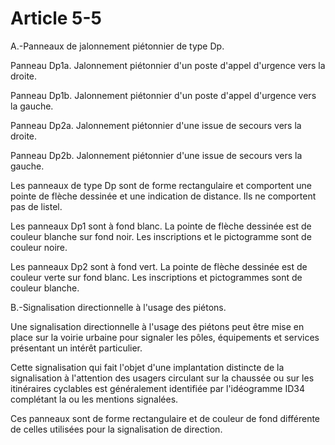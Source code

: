 # Article 5-5

A.-Panneaux de jalonnement piétonnier de type Dp.

Panneau Dp1a. Jalonnement piétonnier d'un poste d'appel d'urgence vers la droite.

Panneau Dp1b. Jalonnement piétonnier d'un poste d'appel d'urgence vers la gauche.

Panneau Dp2a. Jalonnement piétonnier d'une issue de secours vers la droite.

Panneau Dp2b. Jalonnement piétonnier d'une issue de secours vers la gauche.

Les panneaux de type Dp sont de forme rectangulaire et comportent une pointe de flèche dessinée et une indication de distance. Ils ne comportent pas de listel.

Les panneaux Dp1 sont à fond blanc. La pointe de flèche dessinée est de couleur blanche sur fond noir. Les inscriptions et le pictogramme sont de couleur noire.

Les panneaux Dp2 sont à fond vert. La pointe de flèche dessinée est de couleur verte sur fond blanc. Les inscriptions et pictogrammes sont de couleur blanche.

B.-Signalisation directionnelle à l'usage des piétons.

Une signalisation directionnelle à l'usage des piétons peut être mise en place sur la voirie urbaine pour signaler les pôles, équipements et services présentant un intérêt particulier.

Cette signalisation qui fait l'objet d'une implantation distincte de la signalisation à l'attention des usagers circulant sur la chaussée ou sur les itinéraires cyclables est généralement identifiée par l'idéogramme ID34 complétant la ou les mentions signalées.

Ces panneaux sont de forme rectangulaire et de couleur de fond différente de celles utilisées pour la signalisation de direction.
